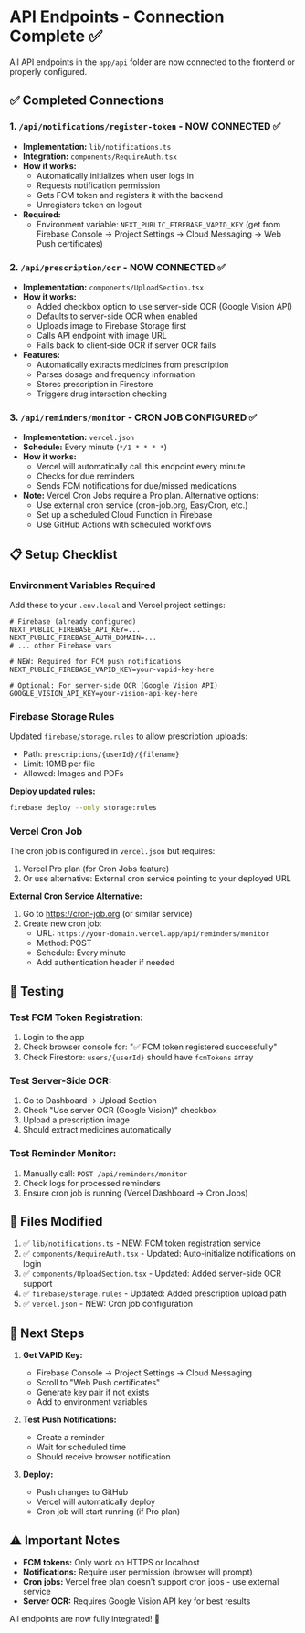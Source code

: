# API Endpoints - Connection Complete ✅

All API endpoints in the `app/api` folder are now connected to the frontend or properly configured.

## ✅ Completed Connections

### 1. `/api/notifications/register-token` - **NOW CONNECTED** ✅
- **Implementation:** `lib/notifications.ts`
- **Integration:** `components/RequireAuth.tsx`
- **How it works:**
  - Automatically initializes when user logs in
  - Requests notification permission
  - Gets FCM token and registers it with the backend
  - Unregisters token on logout
- **Required:** 
  - Environment variable: `NEXT_PUBLIC_FIREBASE_VAPID_KEY` (get from Firebase Console → Project Settings → Cloud Messaging → Web Push certificates)

### 2. `/api/prescription/ocr` - **NOW CONNECTED** ✅
- **Implementation:** `components/UploadSection.tsx`
- **How it works:**
  - Added checkbox option to use server-side OCR (Google Vision API)
  - Defaults to server-side OCR when enabled
  - Uploads image to Firebase Storage first
  - Calls API endpoint with image URL
  - Falls back to client-side OCR if server OCR fails
- **Features:**
  - Automatically extracts medicines from prescription
  - Parses dosage and frequency information
  - Stores prescription in Firestore
  - Triggers drug interaction checking

### 3. `/api/reminders/monitor` - **CRON JOB CONFIGURED** ✅
- **Implementation:** `vercel.json`
- **Schedule:** Every minute (`*/1 * * * *`)
- **How it works:**
  - Vercel will automatically call this endpoint every minute
  - Checks for due reminders
  - Sends FCM notifications for due/missed medications
- **Note:** Vercel Cron Jobs require a Pro plan. Alternative options:
  - Use external cron service (cron-job.org, EasyCron, etc.)
  - Set up a scheduled Cloud Function in Firebase
  - Use GitHub Actions with scheduled workflows

## 📋 Setup Checklist

### Environment Variables Required

Add these to your `.env.local` and Vercel project settings:

```env
# Firebase (already configured)
NEXT_PUBLIC_FIREBASE_API_KEY=...
NEXT_PUBLIC_FIREBASE_AUTH_DOMAIN=...
# ... other Firebase vars

# NEW: Required for FCM push notifications
NEXT_PUBLIC_FIREBASE_VAPID_KEY=your-vapid-key-here

# Optional: For server-side OCR (Google Vision API)
GOOGLE_VISION_API_KEY=your-vision-api-key-here
```

### Firebase Storage Rules

Updated `firebase/storage.rules` to allow prescription uploads:
- Path: `prescriptions/{userId}/{filename}`
- Limit: 10MB per file
- Allowed: Images and PDFs

**Deploy updated rules:**
```bash
firebase deploy --only storage:rules
```

### Vercel Cron Job

The cron job is configured in `vercel.json` but requires:
1. Vercel Pro plan (for Cron Jobs feature)
2. Or use alternative: External cron service pointing to your deployed URL

**External Cron Service Alternative:**
1. Go to https://cron-job.org (or similar service)
2. Create new cron job:
   - URL: `https://your-domain.vercel.app/api/reminders/monitor`
   - Method: POST
   - Schedule: Every minute
   - Add authentication header if needed

## 🎯 Testing

### Test FCM Token Registration:
1. Login to the app
2. Check browser console for: "✅ FCM token registered successfully"
3. Check Firestore: `users/{userId}` should have `fcmTokens` array

### Test Server-Side OCR:
1. Go to Dashboard → Upload Section
2. Check "Use server OCR (Google Vision)" checkbox
3. Upload a prescription image
4. Should extract medicines automatically

### Test Reminder Monitor:
1. Manually call: `POST /api/reminders/monitor`
2. Check logs for processed reminders
3. Ensure cron job is running (Vercel Dashboard → Cron Jobs)

## 📝 Files Modified

1. ✅ `lib/notifications.ts` - NEW: FCM token registration service
2. ✅ `components/RequireAuth.tsx` - Updated: Auto-initialize notifications on login
3. ✅ `components/UploadSection.tsx` - Updated: Added server-side OCR support
4. ✅ `firebase/storage.rules` - Updated: Added prescription upload path
5. ✅ `vercel.json` - NEW: Cron job configuration

## 🚀 Next Steps

1. **Get VAPID Key:**
   - Firebase Console → Project Settings → Cloud Messaging
   - Scroll to "Web Push certificates"
   - Generate key pair if not exists
   - Add to environment variables

2. **Test Push Notifications:**
   - Create a reminder
   - Wait for scheduled time
   - Should receive browser notification

3. **Deploy:**
   - Push changes to GitHub
   - Vercel will automatically deploy
   - Cron job will start running (if Pro plan)

## ⚠️ Important Notes

- **FCM tokens:** Only work on HTTPS or localhost
- **Notifications:** Require user permission (browser will prompt)
- **Cron jobs:** Vercel free plan doesn't support cron jobs - use external service
- **Server OCR:** Requires Google Vision API key for best results

All endpoints are now fully integrated! 🎉

